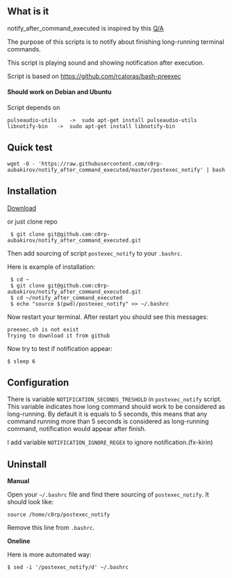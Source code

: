 ## What is it

notify_after_command_executed is inspired by this [Q/A](http://askubuntu.com/questions/611874/how-do-you-make-your-terminal-play-a-sound-or-offer-a-notification-when-it-has-f)

The purpose of this scripts is to notify about finishing long-running terminal commands.

This script is playing sound and showing notification after execution.

Script is based on https://github.com/rcaloras/bash-preexec

#### Should work on Debian and Ubuntu

Script depends on

	pulseaudio-utils	->	sudo apt-get install pulseaudio-utils
	libnotify-bin	->	sudo apt-get install libnotify-bin

## Quick test

    wget -O - 'https://raw.githubusercontent.com/c0rp-aubakirov/notify_after_command_executed/master/postexec_notify' | bash

## Installation

[Download](https://github.com/c0rp-aubakirov/notify_after_command_executed/archive/master.zip)

or just clone repo

     $ git clone git@github.com:c0rp-aubakirov/notify_after_command_executed.git

Then add sourcing of script `postexec_notify` to your `.bashrc`.

Here is example of installation:

     $ cd ~
     $ git clone git@github.com:c0rp-aubakirov/notify_after_command_executed.git
     $ cd ~/notify_after_command_executed
     $ echo "source $(pwd)/postexec_notify" >> ~/.bashrc

Now restart your terminal. After restart you should see this messages:

	preexec.sh is not exist
	Trying to download it from github

Now try to test if notification appear:

	$ sleep 6

## Configuration

There is variable `NOTIFICATION_SECONDS_TRESHOLD` in `postexec_notify` script. This variable indicates how long command should work to be considered as long-running.
By default it is equals to 5 seconds, this means that any command running more than 5 seconds is considered as long-running command, notification would appear after finish.

I add variable `NOTIFICATION_IGNORE_REGEX` to ignore notification.(fx-kirin)

## Uninstall

**Manual**

Open your `~/.bashrc` file and find there sourcing of `postexec_notify`. It should look like:

	source /home/c0rp/postexec_notify

Remove this line from `.bashrc`.

**Oneline**

Here is more automated way:

	$ sed -i '/postexec_notify/d' ~/.bashrc




